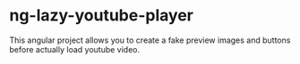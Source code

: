 # ng-lazy-youtube-player
This angular project allows you to create a fake preview images and buttons before actually load youtube video.
